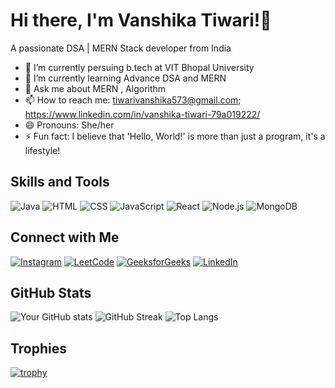 # Hi there, I'm Vanshika Tiwari!👋 
A passionate DSA | MERN Stack developer from India

- 🔭 I’m currently persuing b.tech at VIT Bhopal University
- 🌱 I’m currently learning Advance DSA and MERN
- 💬 Ask me about MERN , Algorithm
- 📫 How to reach me: tiwarivanshika573@gmail.com; https://www.linkedin.com/in/vanshika-tiwari-79a019222/
- 😄 Pronouns: She/her
- ⚡ Fun fact: I believe that 'Hello, World!' is more than just a program, it's a lifestyle!

## Skills and Tools
![Java](https://img.shields.io/badge/Java-red?logo=java&logoColor=white)
![HTML](https://img.shields.io/badge/HTML-orange?logo=html5&logoColor=white)
![CSS](https://img.shields.io/badge/CSS-blue?logo=css3&logoColor=white)
![JavaScript](https://img.shields.io/badge/JavaScript-yellow?logo=javascript&logoColor=white)
![React](https://img.shields.io/badge/React-blue?logo=react&logoColor=white)
![Node.js](https://img.shields.io/badge/Node.js-green?logo=node.js&logoColor=white)
![MongoDB](https://img.shields.io/badge/MongoDB-green?logo=mongodb&logoColor=white)

## Connect with Me

[![Instagram](https://img.shields.io/badge/Instagram-E4405F?style=for-the-badge&logo=instagram&logoColor=white)](https://www.instagram.com/vanshikaa.xz_)
[![LeetCode](https://img.shields.io/badge/LeetCode-FFA116?style=for-the-badge&logo=leetcode&logoColor=white)](https://leetcode.com/vanshikacodeshere)
[![GeeksforGeeks](https://img.shields.io/badge/GeeksforGeeks-0F9D58?style=for-the-badge&logo=geeksforgeeks&logoColor=white)](https://auth.geeksforgeeks.org/user/Vanshikacodeshere/profile)
[![LinkedIn](https://img.shields.io/badge/LinkedIn-0077B5?style=for-the-badge&logo=linkedin&logoColor=white)](https://www.linkedin.com/in/vanshika-tiwari-79a019222/)


## GitHub Stats
![Your GitHub stats](https://github-readme-stats.vercel.app/api?username=vanshikatiwary&show_icons=true&theme=radical)
![GitHub Streak](https://github-readme-streak-stats.herokuapp.com/?user=vanshikatiwary&theme=dark)
![Top Langs](https://github-readme-stats.vercel.app/api/top-langs/?username=yourusername&layout=compact)


## Trophies
[![trophy](https://github-profile-trophy.vercel.app/?username=vanshikatiwary)](https://github.com/ryo-ma/github-profile-trophy)


